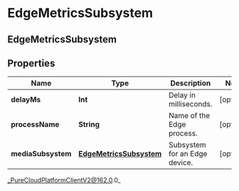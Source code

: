 # EdgeMetricsSubsystem

## EdgeMetricsSubsystem

## Properties

|Name | Type | Description | Notes|
|------------ | ------------- | ------------- | -------------|
| **delayMs** | **Int** | Delay in milliseconds. | [optional] |
| **processName** | **String** | Name of the Edge process. | [optional] |
| **mediaSubsystem** | [**EdgeMetricsSubsystem**](EdgeMetricsSubsystem) | Subsystem for an Edge device. | [optional] |



_PureCloudPlatformClientV2@162.0.0_
